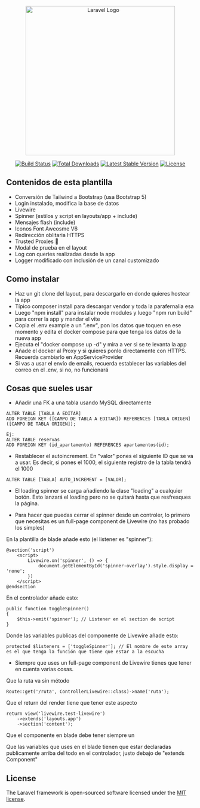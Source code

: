 <p align="center"><a href="https://laravel.com" target="_blank"><img src="https://raw.githubusercontent.com/laravel/art/master/logo-lockup/5%20SVG/2%20CMYK/1%20Full%20Color/laravel-logolockup-cmyk-red.svg" width="400" alt="Laravel Logo"></a></p>

<p align="center">
<a href="https://github.com/laravel/framework/actions"><img src="https://github.com/laravel/framework/workflows/tests/badge.svg" alt="Build Status"></a>
<a href="https://packagist.org/packages/laravel/framework"><img src="https://img.shields.io/packagist/dt/laravel/framework" alt="Total Downloads"></a>
<a href="https://packagist.org/packages/laravel/framework"><img src="https://img.shields.io/packagist/v/laravel/framework" alt="Latest Stable Version"></a>
<a href="https://packagist.org/packages/laravel/framework"><img src="https://img.shields.io/packagist/l/laravel/framework" alt="License"></a>
</p>

## Contenidos de esta plantilla

- Conversión de Tailwind a Bootstrap (usa Bootstrap 5)
- Login instalado, modifica la base de datos
- Livewire
- Spinner (estilos y script en layouts/app + include)
- Mensajes flash (include)
- Iconos Font Aweosme V6
- Redirección oblitaria HTTPS
- Trusted Proxies 🙂
- Modal de prueba en el layout
- Log con queries realizadas desde la app
- Logger modificado con inclusión de un canal customizado

## Como instalar

- Haz un git clone del layout, para descargarlo en donde quieres hostear la app
- Típico composer install para descargar vendor y toda la parafernalia esa
- Luego "npm install" para instalar node modules y luego "npm run build" para correr la app y mandar el vite
- Copia el .env example a un ".env", pon los datos que toquen en ese momento y edita el docker compose para que tenga los datos de la nueva app
- Ejecuta el "docker compose up -d" y mira a ver si se te levanta la app
- Añade el docker al Proxy y si quieres ponlo directamente con HTTPS. Recuerda cambiarlo en AppServiceProvider
- Si vas a usar el envío de emails, recuerda establecer las variables del correo en el .env, si no, no funcionará

## Cosas que sueles usar

- Añadir una FK a una tabla usando MySQL directamente

```
ALTER TABLE [TABLA A EDITAR]
ADD FOREIGN KEY ([CAMPO DE TABLA A EDITAR]) REFERENCES [TABLA ORIGEN]([CAMPO DE TABLA ORIGEN]);

Ej:
ALTER TABLE reservas
ADD FOREIGN KEY (id_apartamento) REFERENCES apartamentos(id);
```

- Restablecer el autoincrement. En "valor" pones el siguiente ID que se va a usar. Es decir, si pones el 1000, el siguiente registro de la tabla tendrá el 1000

```
ALTER TABLE [TABLA] AUTO_INCREMENT = [VALOR];
```

- El loading spinner se carga añadiendo la clase "loading" a cualquier botón. Esto lanzará el loading pero no se quitará hasta que resfresques la página.

- Para hacer que puedas cerrar el spinner desde un controler, lo primero que necesitas es un full-page component de Livewire (no has probado los simples)

En la plantilla de blade añade esto (el listener es "spinner"):

```
@section('script')
    <script>
        Livewire.on('spinner', () => {
            document.getElementById('spinner-overlay').style.display = 'none';
        })
    </script>
@endsection
```

En el controlador añade esto:

```
public function toggleSpinner()
{
    $this->emit('spinner'); // Listener en el section de script
}
```

Donde las variables publicas del componente de Livewire añade esto:

```
protected $listeners = ['toggleSpinner']; // El nombre de este array es el que tenga la función que tiene que estar a la escucha
```

- Siempre que uses un full-page component de Livewire tienes que tener en cuenta varias cosas.

Que la ruta va sin método

```
Route::get('/ruta', ControllerLivewire::class)->name('ruta');
```

Que el return del render tiene que tener este aspecto

```
return view('livewire.test-livewire')
    ->extends('layouts.app')
    ->section('content');
```

Que el componente en blade debe tener siempre un <div>

Que las variables que uses en el blade tienen que estar declaradas publicamente arriba del todo en el controlador, justo debajo de "extends Component"

## License

The Laravel framework is open-sourced software licensed under the [MIT license](https://opensource.org/licenses/MIT).
